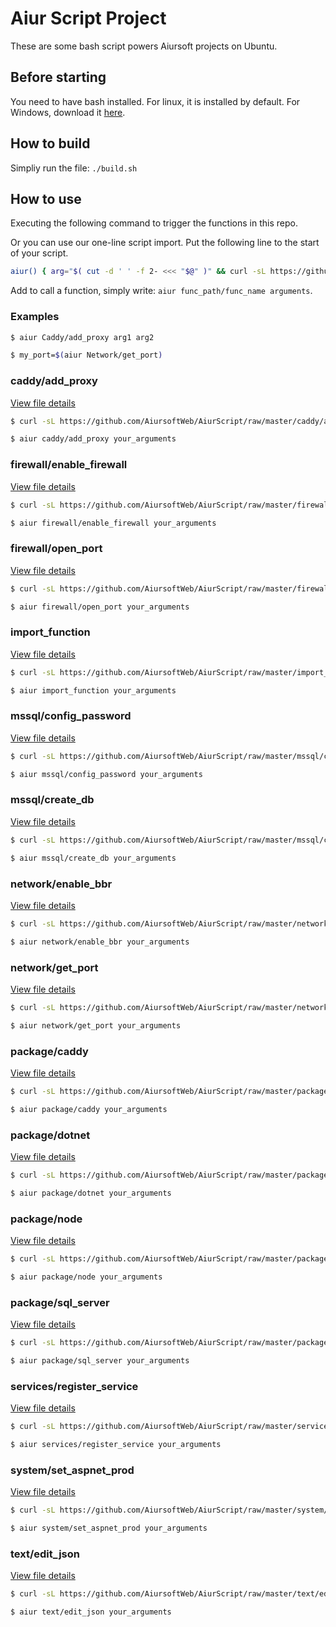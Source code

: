 
# Aiur Script Project

These are some bash script powers Aiursoft projects on Ubuntu.

## Before starting

You need to have bash installed. For linux, it is installed by default. For Windows, download it [here](https://git-scm.com).

## How to build

Simpliy run the file: `./build.sh`

## How to use

Executing the following command to trigger the functions in this repo.

Or you can use our one-line script import. Put the following line to the start of your script.

```bash
aiur() { arg="$( cut -d ' ' -f 2- <<< "$@" )" && curl -sL https://github.com/AiursoftWeb/AiurScript/raw/master/$1.sh | sudo bash -s $arg; }
```

Add to call a function, simply write: `aiur func_path/func_name arguments`.

### Examples

```bash
$ aiur Caddy/add_proxy arg1 arg2
```

```bash
$ my_port=$(aiur Network/get_port)
```
### caddy/add_proxy

[View file details](./caddy/add_proxy.sh)

```bash
$ curl -sL https://github.com/AiursoftWeb/AiurScript/raw/master/caddy/add_proxy.sh | sudo bash -s your_arguments
```

```bash
$ aiur caddy/add_proxy your_arguments
```

### firewall/enable_firewall

[View file details](./firewall/enable_firewall.sh)

```bash
$ curl -sL https://github.com/AiursoftWeb/AiurScript/raw/master/firewall/enable_firewall.sh | sudo bash -s your_arguments
```

```bash
$ aiur firewall/enable_firewall your_arguments
```

### firewall/open_port

[View file details](./firewall/open_port.sh)

```bash
$ curl -sL https://github.com/AiursoftWeb/AiurScript/raw/master/firewall/open_port.sh | sudo bash -s your_arguments
```

```bash
$ aiur firewall/open_port your_arguments
```

### import_function

[View file details](./import_function.sh)

```bash
$ curl -sL https://github.com/AiursoftWeb/AiurScript/raw/master/import_function.sh | sudo bash -s your_arguments
```

```bash
$ aiur import_function your_arguments
```

### mssql/config_password

[View file details](./mssql/config_password.sh)

```bash
$ curl -sL https://github.com/AiursoftWeb/AiurScript/raw/master/mssql/config_password.sh | sudo bash -s your_arguments
```

```bash
$ aiur mssql/config_password your_arguments
```

### mssql/create_db

[View file details](./mssql/create_db.sh)

```bash
$ curl -sL https://github.com/AiursoftWeb/AiurScript/raw/master/mssql/create_db.sh | sudo bash -s your_arguments
```

```bash
$ aiur mssql/create_db your_arguments
```

### network/enable_bbr

[View file details](./network/enable_bbr.sh)

```bash
$ curl -sL https://github.com/AiursoftWeb/AiurScript/raw/master/network/enable_bbr.sh | sudo bash -s your_arguments
```

```bash
$ aiur network/enable_bbr your_arguments
```

### network/get_port

[View file details](./network/get_port.sh)

```bash
$ curl -sL https://github.com/AiursoftWeb/AiurScript/raw/master/network/get_port.sh | sudo bash -s your_arguments
```

```bash
$ aiur network/get_port your_arguments
```

### package/caddy

[View file details](./package/caddy.sh)

```bash
$ curl -sL https://github.com/AiursoftWeb/AiurScript/raw/master/package/caddy.sh | sudo bash -s your_arguments
```

```bash
$ aiur package/caddy your_arguments
```

### package/dotnet

[View file details](./package/dotnet.sh)

```bash
$ curl -sL https://github.com/AiursoftWeb/AiurScript/raw/master/package/dotnet.sh | sudo bash -s your_arguments
```

```bash
$ aiur package/dotnet your_arguments
```

### package/node

[View file details](./package/node.sh)

```bash
$ curl -sL https://github.com/AiursoftWeb/AiurScript/raw/master/package/node.sh | sudo bash -s your_arguments
```

```bash
$ aiur package/node your_arguments
```

### package/sql_server

[View file details](./package/sql_server.sh)

```bash
$ curl -sL https://github.com/AiursoftWeb/AiurScript/raw/master/package/sql_server.sh | sudo bash -s your_arguments
```

```bash
$ aiur package/sql_server your_arguments
```

### services/register_service

[View file details](./services/register_service.sh)

```bash
$ curl -sL https://github.com/AiursoftWeb/AiurScript/raw/master/services/register_service.sh | sudo bash -s your_arguments
```

```bash
$ aiur services/register_service your_arguments
```

### system/set_aspnet_prod

[View file details](./system/set_aspnet_prod.sh)

```bash
$ curl -sL https://github.com/AiursoftWeb/AiurScript/raw/master/system/set_aspnet_prod.sh | sudo bash -s your_arguments
```

```bash
$ aiur system/set_aspnet_prod your_arguments
```

### text/edit_json

[View file details](./text/edit_json.sh)

```bash
$ curl -sL https://github.com/AiursoftWeb/AiurScript/raw/master/text/edit_json.sh | sudo bash -s your_arguments
```

```bash
$ aiur text/edit_json your_arguments
```

